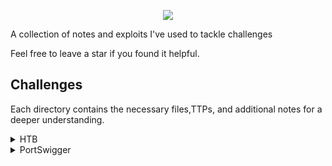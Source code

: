 
<p align="center">

<img src="https://labs.hackthebox.com/storage/teams/42d02bd0c73cb27e4ffc7862910ea1f4_cover.png"> 
  
</p>

A collection of notes and exploits I've used to tackle challenges

Feel free to leave a star if you found it helpful.

## Challenges

Each directory contains the necessary files,TTPs, and additional notes for a deeper understanding.


<details>
<br>
<summary> HTB </summary>
 
|No.|web|Hardware|
|:-:|:-------:|:-------:|
|1. |[PDFy](/PDFy/notes.md)|[Photon Lockdown](/hardware/Photon%20Lockdown/Photon%20Lockdown.md)


</details>

<details>
<br>
<summary> PortSwigger </summary>

|No.|sqli|
|:-:|:-------:|
|1. |[retrieving hidden data](/portSwigger/sqli/SQL-Lab01.md)|

</details>

